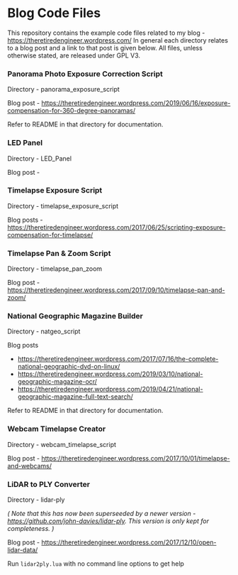 # Blog Code Files

This repository contains the example code files related to my blog - https://theretiredengineer.wordpress.com/ In general each directory relates to a blog post and a link to that post is given below. All files, unless otherwise stated, are released under GPL V3.

### Panorama Photo Exposure Correction Script

Directory - panorama_exposure_script

Blog post - https://theretiredengineer.wordpress.com/2019/06/16/exposure-compensation-for-360-degree-panoramas/

Refer to README in that directory for documentation.

### LED Panel

Directory -  LED_Panel

Blog post -

### Timelapse Exposure Script

Directory - timelapse_exposure_script

Blog posts - https://theretiredengineer.wordpress.com/2017/06/25/scripting-exposure-compensation-for-timelapse/

### Timelapse Pan & Zoom Script

Directory - timelapse_pan_zoom

Blog post - https://theretiredengineer.wordpress.com/2017/09/10/timelapse-pan-and-zoom/

### National Geographic Magazine Builder

Directory - natgeo_script

Blog posts

* https://theretiredengineer.wordpress.com/2017/07/16/the-complete-national-geographic-dvd-on-linux/
* https://theretiredengineer.wordpress.com/2019/03/10/national-geographic-magazine-ocr/
* https://theretiredengineer.wordpress.com/2019/04/21/national-geographic-magazine-full-text-search/

Refer to README in that directory for documentation.

### Webcam Timelapse Creator

Directory - webcam_timelapse_script

Blog post - https://theretiredengineer.wordpress.com/2017/10/01/timelapse-and-webcams/

### LiDAR to PLY Converter

Directory - lidar-ply

*( Note that this has now been superseeded by a newer version - https://github.com/john-davies/lidar-ply. This version is only kept for completeness. )*

Blog post - https://theretiredengineer.wordpress.com/2017/12/10/open-lidar-data/

Run `lidar2ply.lua` with no command line options to get help
